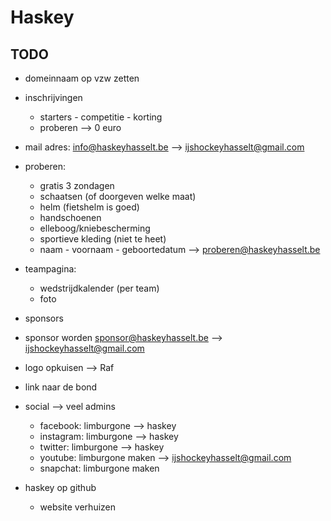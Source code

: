# Haskey

## TODO

- domeinnaam op vzw zetten

- inschrijvingen
  - starters - competitie - korting
  - proberen --> 0 euro

- mail adres: 
  info@haskeyhasselt.be --> ijshockeyhasselt@gmail.com 

- proberen:
  - gratis 3 zondagen
  - schaatsen (of doorgeven welke maat)
  - helm (fietshelm is goed)
  - handschoenen 
  - elleboog/kniebescherming
  - sportieve kleding (niet te heet)
  - naam - voornaam - geboortedatum --> proberen@haskeyhasselt.be

- teampagina:
  - wedstrijdkalender (per team)
  - foto

- sponsors

- sponsor worden
  sponsor@haskeyhasselt.be --> ijshockeyhasselt@gmail.com 

- logo opkuisen --> Raf

- link naar de bond

- social --> veel admins
  - facebook: limburgone --> haskey
  - instagram: limburgone --> haskey
  - twitter: limburgone --> haskey
  - youtube: limburgone maken --> ijshockeyhasselt@gmail.com
  - snapchat: limburgone maken

- haskey op github
  - website verhuizen